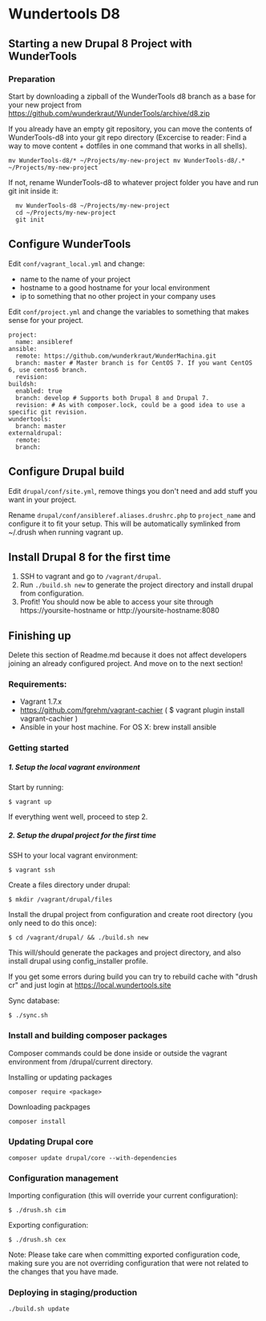 # Wundertools D8

## Starting a new Drupal 8 Project with WunderTools

### Preparation

Start by downloading a zipball of the WunderTools d8 branch as a base for your new project from
https://github.com/wunderkraut/WunderTools/archive/d8.zip

If you already have an empty git repository, you can move the contents of WunderTools-d8 into your git repo
directory (Excercise to reader: Find a way to move content + dotfiles in one command that works in all shells).

`mv WunderTools-d8/* ~/Projects/my-new-project mv WunderTools-d8/.* ~/Projects/my-new-project`

If not, rename WunderTools-d8 to whatever project folder you have and run git init inside it:
```
  mv WunderTools-d8 ~/Projects/my-new-project
  cd ~/Projects/my-new-project
  git init
```

## Configure WunderTools

Edit `conf/vagrant_local.yml` and change:
 - name to the name of your project
 - hostname to a good hostname for your local environment
 - ip to something that no other project in your company uses

Edit `conf/project.yml` and change the variables to something that makes sense for your project.

```
project:
  name: ansibleref
ansible:
  remote: https://github.com/wunderkraut/WunderMachina.git
  branch: master # Master branch is for CentOS 7. If you want CentOS 6, use centos6 branch.
  revision:
buildsh:
  enabled: true
  branch: develop # Supports both Drupal 8 and Drupal 7.
  revision: # As with composer.lock, could be a good idea to use a specific git revision.
wundertools:
  branch: master
externaldrupal:
  remote:
  branch:
```

## Configure Drupal build

Edit `drupal/conf/site.yml`, remove things you don't need and add stuff you want in your project.

Rename `drupal/conf/ansibleref.aliases.drushrc.php` to `project_name` and configure it to fit your setup. This will be
 automatically symlinked from ~/.drush when running vagrant up.

## Install Drupal 8 for the first time
1. SSH to vagrant and go to `/vagrant/drupal`.
2. Run `./build.sh new` to generate the project directory and install drupal from configuration.
3. Profit! You should now be able to access your site through https://yoursite-hostname or http://yoursite-hostname:8080

## Finishing up
Delete this section of Readme.md because it does not affect developers joining an already configured project. And move
on to the next section!

### Requirements:
- Vagrant 1.7.x
- https://github.com/fgrehm/vagrant-cachier
( $ vagrant plugin install vagrant-cachier )
- Ansible in your host machine. For OS X:
 brew install ansible

### Getting started

##### 1. Setup the local vagrant environment

Start by running:

```$ vagrant up```

If everything went well, proceed to step 2.

##### 2. Setup the drupal project for the first time

SSH to your local vagrant environment:

```$ vagrant ssh```

Create a files directory under drupal:

```$ mkdir /vagrant/drupal/files```

Install the drupal project from configuration and create root directory (you only need to do this once):

```$ cd /vagrant/drupal/ && ./build.sh new```

This will/should generate the packages and project directory, and also install drupal using config_installer profile.

If you get some errors during build you can try to rebuild cache with "drush cr" and just login at https://local.wundertools.site


Sync database:

```$ ./sync.sh```

### Install and building composer packages

Composer commands could be done inside or outside the vagrant environment from /drupal/current directory.

Installing or updating packages

```composer require <package>```

Downloading packpages

```composer install```

### Updating Drupal core

```composer update drupal/core --with-dependencies```

### Configuration management

Importing configuration (this will override your current configuration):

```$ ./drush.sh cim```

Exporting configuration:

```$ ./drush.sh cex```

Note: Please take care when committing exported configuration code, making sure you are not overriding configuration that were not related to the changes that you have made.

### Deploying in staging/production

```./build.sh update```
